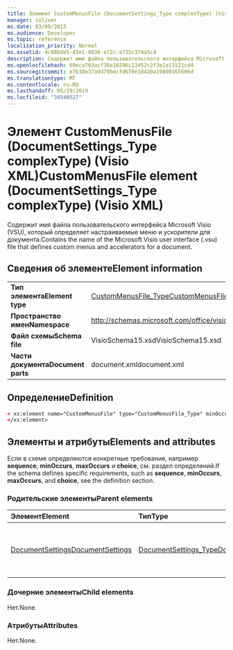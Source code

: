 ```yaml
---
title: Элемент CustomMenusFile (DocumentSettings_Type complexType) (Visio XML)
manager: soliver
ms.date: 03/09/2015
ms.audience: Developer
ms.topic: reference
localization_priority: Normal
ms.assetid: 4c88bde5-45e1-8030-e72c-a735c374a5c4
description: Содержит имя файла пользовательского интерфейса Microsoft Visio (VSU), который определяет настраиваемые меню и ускорители для документа.
ms.openlocfilehash: 69eca703acf30a10296c13452c2f3e2a11521cd4
ms.sourcegitcommit: e7b38e37a9d79becfd679e10420a19890165606d
ms.translationtype: MT
ms.contentlocale: ru-RU
ms.lasthandoff: 05/29/2019
ms.locfileid: "34540527"
---
```

# <a name="custommenusfile-element-documentsettings_type-complextype-visio-xml"></a><span data-ttu-id="29253-103">Элемент CustomMenusFile (DocumentSettings_Type complexType) (Visio XML)</span><span class="sxs-lookup"><span data-stu-id="29253-103">CustomMenusFile element (DocumentSettings_Type complexType) (Visio XML)</span></span>

<span data-ttu-id="29253-104">Содержит имя файла пользовательского интерфейса Microsoft Visio (VSU), который определяет настраиваемые меню и ускорители для документа.</span><span class="sxs-lookup"><span data-stu-id="29253-104">Contains the name of the Microsoft Visio user interface (.vsu) file that defines custom menus and accelerators for a document.</span></span>
  
## <a name="element-information"></a><span data-ttu-id="29253-105">Сведения об элементе</span><span class="sxs-lookup"><span data-stu-id="29253-105">Element information</span></span>

|||
|:-----|:-----|
|<span data-ttu-id="29253-106">**Тип элемента**</span><span class="sxs-lookup"><span data-stu-id="29253-106">**Element type**</span></span> <br/> |[<span data-ttu-id="29253-107">CustomMenusFile_Type</span><span class="sxs-lookup"><span data-stu-id="29253-107">CustomMenusFile_Type</span></span>](custommenusfile_type-complextypevisio-xml.md) <br/> |
|<span data-ttu-id="29253-108">**Пространство имен**</span><span class="sxs-lookup"><span data-stu-id="29253-108">**Namespace**</span></span> <br/> |http://schemas.microsoft.com/office/visio/2012/main  <br/> |
|<span data-ttu-id="29253-109">**Файл схемы**</span><span class="sxs-lookup"><span data-stu-id="29253-109">**Schema file**</span></span> <br/> |<span data-ttu-id="29253-110">VisioSchema15.xsd</span><span class="sxs-lookup"><span data-stu-id="29253-110">VisioSchema15.xsd</span></span>  <br/> |
|<span data-ttu-id="29253-111">**Части документа**</span><span class="sxs-lookup"><span data-stu-id="29253-111">**Document parts**</span></span> <br/> |<span data-ttu-id="29253-112">document.xml</span><span class="sxs-lookup"><span data-stu-id="29253-112">document.xml</span></span>  <br/> |
   
## <a name="definition"></a><span data-ttu-id="29253-113">Определение</span><span class="sxs-lookup"><span data-stu-id="29253-113">Definition</span></span>

```XML
< xs:element name="CustomMenusFile" type="CustomMenusFile_Type" minOccurs="0" maxOccurs="1" >
</xs:element>
```

## <a name="elements-and-attributes"></a><span data-ttu-id="29253-114">Элементы и атрибуты</span><span class="sxs-lookup"><span data-stu-id="29253-114">Elements and attributes</span></span>

<span data-ttu-id="29253-115">Если в схеме определяются конкретные требования, например **sequence**, **minOccurs**, **maxOccurs** и **choice**, см. раздел определений.</span><span class="sxs-lookup"><span data-stu-id="29253-115">If the schema defines specific requirements, such as **sequence**, **minOccurs**, **maxOccurs**, and **choice**, see the definition section.</span></span> 
  
### <a name="parent-elements"></a><span data-ttu-id="29253-116">Родительские элементы</span><span class="sxs-lookup"><span data-stu-id="29253-116">Parent elements</span></span>

|<span data-ttu-id="29253-117">**Элемент**</span><span class="sxs-lookup"><span data-stu-id="29253-117">**Element**</span></span>|<span data-ttu-id="29253-118">**Тип**</span><span class="sxs-lookup"><span data-stu-id="29253-118">**Type**</span></span>|<span data-ttu-id="29253-119">**Описание**</span><span class="sxs-lookup"><span data-stu-id="29253-119">**Description**</span></span>|
|:-----|:-----|:-----|
|[<span data-ttu-id="29253-120">DocumentSettings</span><span class="sxs-lookup"><span data-stu-id="29253-120">DocumentSettings</span></span>](documentsettings-element-visiodocument_type-complextypevisio-xml.md) <br/> |[<span data-ttu-id="29253-121">DocumentSettings_Type</span><span class="sxs-lookup"><span data-stu-id="29253-121">DocumentSettings_Type</span></span>](documentsettings_type-complextypevisio-xml.md) <br/> |<span data-ttu-id="29253-122">Содержит элементы, определяющие параметры документа.</span><span class="sxs-lookup"><span data-stu-id="29253-122">Contains elements that specify document settings.</span></span>  <br/> |
   
### <a name="child-elements"></a><span data-ttu-id="29253-123">Дочерние элементы</span><span class="sxs-lookup"><span data-stu-id="29253-123">Child elements</span></span>

<span data-ttu-id="29253-124">Нет.</span><span class="sxs-lookup"><span data-stu-id="29253-124">None.</span></span>
  
### <a name="attributes"></a><span data-ttu-id="29253-125">Атрибуты</span><span class="sxs-lookup"><span data-stu-id="29253-125">Attributes</span></span>

<span data-ttu-id="29253-126">Нет.</span><span class="sxs-lookup"><span data-stu-id="29253-126">None.</span></span>
  

